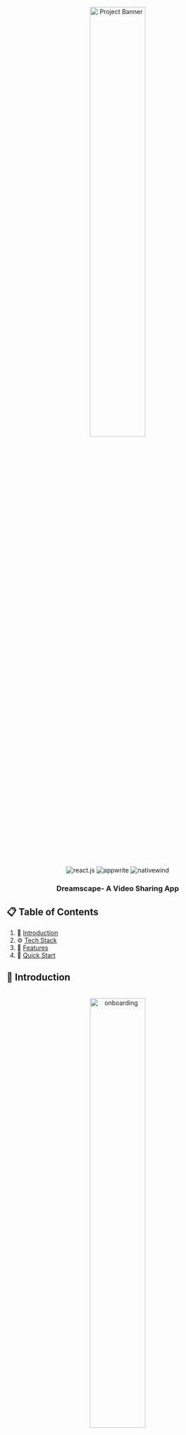 <div align="center">
  <br />
      <img src="https://github.com/Anirudh-2903/Project-Images/blob/master/Dreamscape/onboarding.jpeg" alt="Project Banner" width="50%" height="50%">
  <br />

  <div>
    <img src="https://img.shields.io/badge/-React_Native-black?style=for-the-badge&logoColor=white&logo=react&color=61DAFB" alt="react.js" />
    <img src="https://img.shields.io/badge/-Appwrite-black?style=for-the-badge&logoColor=white&logo=appwrite&color=FD366E" alt="appwrite" />
    <img src="https://img.shields.io/badge/NativeWind-black?style=for-the-badge&logoColor=white&logo=tailwindcss&color=06B6D4" alt="nativewind" />
  </div>

  <h3 align="center">Dreamscape- A Video Sharing App</h3>
</div>

## 📋 <a name="table">Table of Contents</a>

1. 🤖 [Introduction](#introduction)
2. ⚙️ [Tech Stack](#tech-stack)
3. 🔋 [Features](#features)
4. 🤸 [Quick Start](#quick-start)

## <a name="introduction">🤖 Introduction</a>

<div align="center">
  <br />
      <img src="https://github.com/Anirudh-2903/Project-Images/blob/master/Dreamscape/onboarding.jpeg" alt="onboarding" width="50%" height="50%">
  <br />
</div>

Unleash Your Dreams with Dreamscape: Your AI Video Hub

Dreamscape is your portal to a world brimming with imagination. Explore a captivating universe of AI-generated videos and become part of a vibrant community of creators.

  - Dive into a mesmerizing feed: Browse the latest AI creations and discover hidden gems with our powerful search.
  - Become a dream architect: Upload your own AI masterpieces directly from the app and share your vision with the world.
  - Experience seamless creativity: Dreamscape delivers flawless performance across all devices, enhanced by stunning animations for an unforgettable experience.

Built with cutting-edge tech:

  - React Native: Guarantees a smooth journey on both iOS and Android.
  - Animatable: Makes your Dreamscape come alive with captivating animations.
  - Appwrite: Robust and secure backend ensures smooth data storage and sharing of your creations.

## <a name="tech-stack">⚙️ Tech Stack</a>

- React Native
- Expo
- Nativewind
- Animatable
- Appwrite

## <a name="features">🔋 Features</a>

👉 **Onboarding Screen**: Engaging graphics and clear instructions welcome users to the app.

<div align="center">
  <br />
      <img src="https://github.com/Anirudh-2903/Project-Images/blob/master/Dreamscape/onboarding.jpeg" alt="onboarding" width="50%" height="50%">
  <br />
</div>

👉 **Robust Authentication & Authorization System**: Secure email login safeguards user accounts.

<div align="center">
  <br />
      <img src="https://github.com/Anirudh-2903/Project-Images/blob/master/Dreamscape/sign_up.jpeg" alt="sign_up" width="50%" height="50%">
  <br />
  <br />
      <img src="https://github.com/Anirudh-2903/Project-Images/blob/master/Dreamscape/sign_in.jpeg" alt="sign_in" width="50%" height="50%">
  <br />
</div>

👉 **Dynamic Home Screen with Animated Flat List**: Smoothly animated flat list showcases the latest videos for seamless browsing.

<div align="center">
  <br />
      <img src="https://github.com/Anirudh-2903/Project-Images/blob/master/Dreamscape/homepage.jpeg" alt="homepage" width="50%" height="50%">
  <br />
  <br />
      <img src="https://github.com/Anirudh-2903/Project-Images/blob/master/Dreamscape/videos.jpeg" alt="videos" width="50%" height="50%">
  <br />
</div>

👉 **Tab Navigation**: Navigate between sections like Home, Create and Profile with ease using tab navigation.

👉 **Pull-to-Refresh Functionality**: Users can refresh content with a simple pull gesture for up-to-date information.

👉 **Full-Text Search Capability**: Efficiently search through videos with real-time suggestions and instant results.

<div align="center">
  <br />
      <img src="https://github.com/Anirudh-2903/Project-Images/blob/master/Dreamscape/search_results.jpeg" alt="search_results" width="50%" height="50%">
  <br />
</div>

👉 **Post Creation Screen for Uploading Media**: Upload video and image posts directly from the app with integrated media selection.

<div align="center">
  <br />
      <img src="https://github.com/Anirudh-2903/Project-Images/blob/master/Dreamscape/create_post.jpeg" alt="create_post" width="50%" height="50%">
  <br />
</div>

👉 **Profile Screen with Detailed Insights**: View account details and activity, including uploaded videos and follower count, for a personalized experience.

<div align="center">
  <br />
      <img src="https://github.com/Anirudh-2903/Project-Images/blob/master/Dreamscape/profile.jpeg" alt="profile" width="50%" height="50%">
  <br />
</div>

👉 **Responsiveness**: Smooth performance and adaptability across various devices and screen sizes for a consistent user experience.

👉 **Animations**: Dynamic animations using the Animatable library to enhance user interaction and engagement throughout the app's UI.

and many more, including code architecture and reusability

## <a name="quick-start">🤸 Quick Start</a>

Follow these steps to set up the project locally on your machine.

**Prerequisites**

Make sure you have the following installed on your machine:

- [Git](https://git-scm.com/)
- [Node.js](https://nodejs.org/en)
- [npm](https://www.npmjs.com/) (Node Package Manager)

**Cloning the Repository**

```bash
git clone https://github.com/Anirudh-2903/dreamscape.git
cd dreamscape
```
**Installation**

Install the project dependencies using npm:

```bash
npm install
```

**Running the Project**

```bash
npm start
```

**Expo Go**

Download the [Expo Go](https://expo.dev/go) app onto your device, then use it to scan the QR code from Terminal and run.
